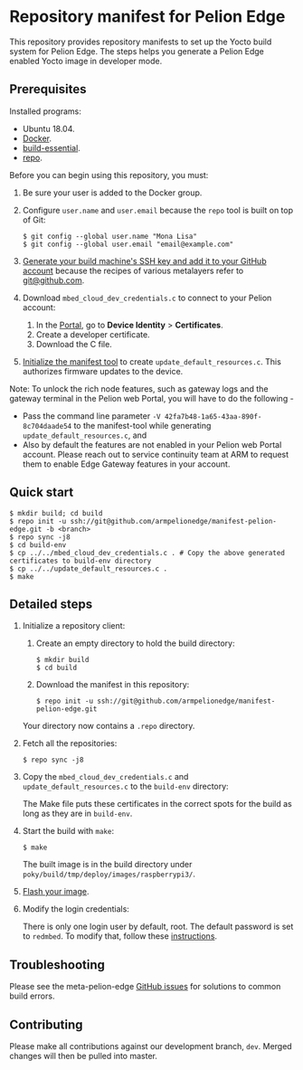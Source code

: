 # Repository manifest for Pelion Edge

This repository provides repository manifests to set up the Yocto build system for Pelion Edge. The steps helps you generate a Pelion Edge enabled Yocto image in developer mode.

## Prerequisites

Installed programs:

- Ubuntu 18.04.
- [Docker](https://docs.docker.com/install/linux/docker-ce/ubuntu/).
- [build-essential](https://askubuntu.com/questions/398489/how-to-install-build-essential).
- [repo](https://source.android.com/setup/build/downloading#installing-repo).

Before you can begin using this repository, you must:

1. Be sure your user is added to the Docker group.
1. Configure `user.name` and `user.email` because the `repo` tool is built on top of Git:

   ```
   $ git config --global user.name "Mona Lisa"
   $ git config --global user.email "email@example.com"
   ```

1. [Generate your build machine's SSH key and add it to your GitHub account](https://help.github.com/en/github/authenticating-to-github/generating-a-new-ssh-key-and-adding-it-to-the-ssh-agent) because the recipes of various metalayers refer to git@github.com.
1. Download `mbed_cloud_dev_credentials.c` to connect to your Pelion account:

   1. In the [Portal](https://portal.mbedcloud.com/), go to **Device Identity** > **Certificates**.
   1. Create a developer certificate.
   1. Download the C file.

1. [Initialize the manifest tool](https://github.com/ARMmbed/manifest-tool/blob/master/README.md#quick-start) to create `update_default_resources.c`. This authorizes firmware updates to the device.

Note: To unlock the rich node features, such as gateway logs and the gateway terminal in the Pelion web Portal, you will have to do the following -
   * Pass the command line parameter `-V 42fa7b48-1a65-43aa-890f-8c704daade54` to the manifest-tool while generating `update_default_resources.c`, and
   * Also by default the features are not enabled in your Pelion web Portal account. Please reach out to service continuity team at ARM to request them to enable Edge Gateway features in your account.

## Quick start

```
$ mkdir build; cd build
$ repo init -u ssh://git@github.com/armpelionedge/manifest-pelion-edge.git -b <branch>
$ repo sync -j8
$ cd build-env
$ cp ../../mbed_cloud_dev_credentials.c . # Copy the above generated certificates to build-env directory
$ cp ../../update_default_resources.c .
$ make
```

## Detailed steps

1. Initialize a repository client:

   1. Create an empty directory to hold the build directory:

      ```
      $ mkdir build
      $ cd build
      ```

   1. Download the manifest in this repository:

      ```
      $ repo init -u ssh://git@github.com/armpelionedge/manifest-pelion-edge.git
      ```

   Your directory now contains a `.repo` directory.

1. Fetch all the repositories:

   ```
   $ repo sync -j8
   ```

1. Copy the `mbed_cloud_dev_credentials.c` and `update_default_resources.c` to the `build-env` directory:

   The Make file puts these certificates in the correct spots for the build as long as they are in `build-env`.

1. Start the build with `make`:

   ```
   $ make
   ```

   The built image is in the build directory under `poky/build/tmp/deploy/images/raspberrypi3/`.

1. [Flash your image](https://github.com/armPelionEdge/meta-pelion-edge/blob/master/FLASH.md).

1. Modify the login credentials:

   There is only one login user by default, root. The default password is set to `redmbed`. To modify that, follow these [instructions](https://github.com/armPelionEdge/meta-pelion-edge/blob/master/BUILD.md#root-password).

## Troubleshooting

Please see the meta-pelion-edge [GitHub issues](https://github.com/armPelionEdge/meta-pelion-edge/issues) for solutions to common build errors.

## Contributing

Please make all contributions against our development branch, `dev`. Merged changes will then be pulled into master.
